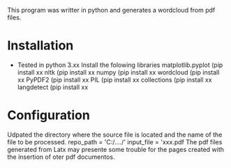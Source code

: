 This program was writter in python and generates a wordcloud from pdf files.
# Installation
* Tested in python 3.xx
Install the folowing libraries
matplotlib.pyplot (pip install xx
nltk (pip install xx
numpy (pip install xx
wordcloud (pip install xx
PyPDF2 (pip install xx
PIL (pip install xx
collections (pip install xx 
langdetect (pip install xx

# Configuration
Udpated the directory where the source file is located and the name of the file to be processed.
repo_path = 'C:/..../'
input_file = 'xxx.pdf
The pdf files generated from Latx may presente some trouble for the pages created with the insertion of oter pdf documentos.


